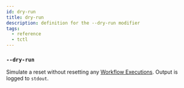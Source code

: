 ```yaml
---
id: dry-run
title: dry-run
description: definition for the --dry-run modifier
tags:
  - reference
  - tctl
---
```


### `--dry-run`

Simulate a reset without resetting any [Workflow Executions](/concepts/what-is-a-workflow-execution).
Output is logged to `stdout`.
